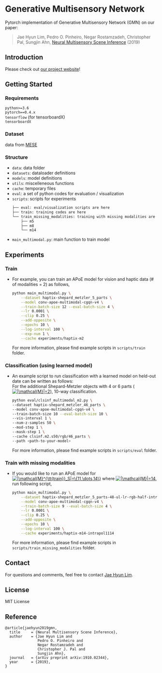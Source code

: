 # Generative Multisensory Network
Pytorch implementation of Generative Multisensory Network (GMN) on our paper: 
> Jae Hyun Lim, Pedro O. Pinheiro, Negar Rostamzadeh, Christopher Pal, Sungjin Ahn, [Neural Multisensory Scene Inference](https://arxiv.org/abs/1910.02344) (2019)

## Introduction
Please check out [our project website](https://sites.google.com/view/generative-multisensory-net)!

## Getting Started

### Requirements
`python>=3.6`  
`pytorch==0.4.x`  
`tensorflow` (for tensorboardX)  
`tensorboardX`  

### Dataset
data from [MESE](https://github.com/lim0606/multisensory-embodied-3D-scene-environment)  

### Structure
- `data`: data folder
- `datasets`: dataloader definitions
- `models`: model definitions
- `utils`: miscelleneous functions
- `cache`: temporary files
- `eval`: a set of python codes for evaluation / visualization
- `scripts`: scripts for experiments
  ```sh
  ├── eval: eval/visualization scripts are here
  ├── train: training codes are here
  └── train_missing_modalities: training with missing modalities are here
      ├── m5
      ├── m8
      └── m14
  ```
- `main_multimodal.py`: main function to train model

## Experiments
### Train
- For example, you can train an APoE model for vision and haptic data (# of modalities = 2) as follows,  
  ```sh
  python main_multimodal.py \
      --dataset haptix-shepard_metzler_5_parts \
      --model conv-apoe-multimodal-cgqn-v4 \
      --train-batch-size 12 --eval-batch-size 4 \
      --lr 0.0001 \
      --clip 0.25 \
      --add-opposite \
      --epochs 10 \
      --log-interval 100 \
      --exp-num 1 \
      --cache experiments/haptix-m2
  ```  
  For more information, please find example scripts in `scripts/train` folder.  

### Classification (using learned model)
- An example script to run classification with a learned model on held-out date can be written as follows:  
  For the additional Shepard-Metzler objects with 4 or 6 parts (<a href="https://www.codecogs.com/eqnedit.php?latex=|\mathcal{M}|=2" target="_blank"><img src="https://latex.codecogs.com/gif.latex?|\mathcal{M}|=2" title="|\mathcal{M}|=2" /></a>), 10-way classification.  
  ```sh
  python eval/clsinf_multimodal_m2.py \
  --dataset haptix-shepard_metzler_46_parts \
  --model conv-apoe-multimodal-cgqn-v4 \
  --train-batch-size 10 --eval-batch-size 10 \
  --vis-interval 1 \
  --num-z-samples 50 \
  --mod-step 1 \
  --mask-step 1 \
  --cache clsinf.m2.s50/rgb/46_parts \
  --path <path-to-your-model>
  ```  
  For more information, please find example scripts in `scripts/eval` folder.  

### Train with missing modalities
- If you would like to run an APoE model for <a href="https://www.codecogs.com/eqnedit.php?latex=|\mathcal{M}^{\tt{train}}_S|=\{11,\dots,14\}" target="_blank"><img src="https://latex.codecogs.com/gif.latex?|\mathcal{M}^{\tt{train}}_S|=\{11,\dots,14\}" title="|\mathcal{M}^{\tt{train}}_S|=\{11,\dots,14\}" /></a> where <a href="https://www.codecogs.com/eqnedit.php?latex=|\mathcal{M}|=14" target="_blank"><img src="https://latex.codecogs.com/gif.latex?|\mathcal{M}|=14" title="|\mathcal{M}|=14" /></a>, run following script,  
  ```sh
  python main_multimodal.py \
      --dataset haptix-shepard_metzler_5_parts-48-ul-lr-rgb-half-intrapol1114 \
      --model conv-apoe-multimodal-cgqn-v4 \
      --train-batch-size 9 --eval-batch-size 4 \
      --lr 0.0001 \
      --clip 0.25 \
      --add-opposite \
      --epochs 10 \
      --log-interval 100 \
      --cache experiments/haptix-m14-intrapol1114
  ```
  For more information, please find example scripts in `scripts/train_missing_modalities` folder.  

## Contact
For questions and comments, feel free to contact [Jae Hyun Lim](mailto:jae.hyun.lim@umontreal.ca).

## License
MIT License

## Reference
```
@article{jaehyun2019gmn,
  title     = {Neural Multisensory Scene Inference},
  author    = {Jae Hyun Lim and
               Pedro O. Pinheiro and
               Negar Rostamzadeh and
               Christopher J. Pal and
               Sungjin Ahn},
  journal   = {arXiv preprint arXiv:1910.02344},
  year      = {2019},
}
```
